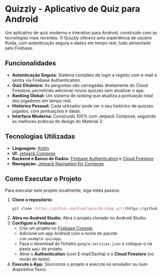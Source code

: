 # Quizzly - Aplicativo de Quiz para Android


Um aplicativo de quiz moderno e interativo para Android, construído com as tecnologias mais recentes. O Quizzly oferece uma experiência de usuário fluida, com autenticação segura e dados em tempo real, tudo alimentado pelo Firebase.

## Funcionalidades

* **Autenticação Segura:** Sistema completo de login e registo com e-mail e senha via Firebase Authentication.
* **Quiz Dinâmico:** As perguntas são carregadas diretamente do Cloud Firestore, permitindo adicionar novos quizzes sem atualizar o app.
* **Ranking Global:** Um sistema de ranking que atualiza a pontuação total dos jogadores em tempo real.
* **Histórico Pessoal:** Cada utilizador pode ver o seu histórico de quizzes jogados, com pontuações e datas.
* **Interface Moderna:** Construído 100% com Jetpack Compose, seguindo as melhores práticas de design do Material 3.

## Tecnologias Utilizadas

* **Linguagem:** [Kotlin](https://kotlinlang.org/)
* **UI:** [Jetpack Compose](https://developer.android.com/jetpack/compose)
* **Backend e Banco de Dados:** [Firebase Authentication](https://firebase.google.com/docs/auth) e [Cloud Firestore](https://firebase.google.com/docs/firestore)
* **Navegação:** [Jetpack Navigation for Compose](https://developer.android.com/jetpack/compose/navigation)

## Como Executar o Projeto

Para executar este projeto localmente, siga estes passos:

1.  **Clone o repositório:**
    ```bash
    git clone [https://github.com/EveAlamin/QuizApp.git](https://github.com/EveAlamin/QuizApp.git)
    ```
2.  **Abra no Android Studio:** Abra o projeto clonado no Android Studio.
3.  **Configure o Firebase:**
    * Crie um projeto no [Firebase Console](https://console.firebase.google.com/).
    * Adicione um app Android com o nome do pacote `com.example.quizapp`.
    * Faça o download do ficheiro `google-services.json` e coloque-o na pasta `app/` do projeto.
    * Ative o **Authentication** (com E-mail/Senha) e o **Cloud Firestore** (no modo de teste).
4.  **Execute o App:** Sincronize o projeto e execute no emulador ou num dispositivo físico.


